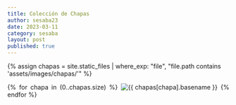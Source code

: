 ```yaml
---
title: Colección de Chapas
author: sesaba23
date: 2023-03-11
category: sesaba
layout: post
published: true
---
```


{% assign chapas = site.static_files | where_exp: "file", "file.path contains 'assets/images/chapas/'" %}

<div markdown=0 class="cards" style="text-align: justify">

{% for chapa in (0..chapas.size) %}
<img class="" title="{{ chapas[chapa].basename }}" src="{{ site.url }}{{ chapas[chapa].path }}">
{% endfor %}

</div>

